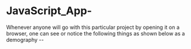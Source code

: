 # JavaScript_App-

Whenever anyone will go with this particular project by opening it on a browser, one can see or notice the following things as shown below as a demography --

